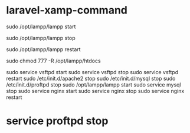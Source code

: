 # laravel-xamp-command



sudo /opt/lampp/lampp start


sudo /opt/lampp/lampp stop


sudo /opt/lampp/lampp restart


sudo chmod 777 -R /opt/lampp/htdocs

sudo service vsftpd start
sudo service vsftpd stop
sudo service vsftpd restart
sudo /etc/init.d/apache2 stop
sudo /etc/init.d/mysql stop
sudo /etc/init.d/proftpd stop
sudo /opt/lampp/lampp start
sudo service mysql stop
sudo service nginx start
sudo service nginx stop
sudo service nginx restart
# service proftpd stop
